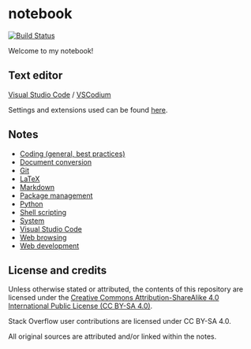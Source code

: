 # notebook

[![Build Status](https://travis-ci.org/nmstreethran/notebook.svg?branch=master)](https://travis-ci.org/nmstreethran/notebook)

Welcome to my notebook!

## Text editor

[Visual Studio Code](https://code.visualstudio.com/) / [VSCodium](https://vscodium.github.io/)

Settings and extensions used can be found [here](https://gist.github.com/nmstreethran/b63189f4af0c9d444691105ab456e943).

## Notes

- [Coding (general, best practices)](coding-notes.md)
- [Document conversion](doc-conversion-notes.md)
- [Git](git-notes.md)
- [LaTeX](latex-notes.md)
- [Markdown](markdown-notes.md)
- [Package management](package-management-notes.md)
- [Python](python-notes.md)
- [Shell scripting](shellscript-notes.md)
- [System](system-notes.md)
- [Visual Studio Code](vscode-notes.md)
- [Web browsing](browser-notes.md)
- [Web development](webdev-notes.md)

## License and credits

Unless otherwise stated or attributed, the contents of this repository are licensed under the [Creative Commons Attribution-ShareAlike 4.0 International Public License (CC BY-SA 4.0)](https://creativecommons.org/licenses/by-sa/4.0/).

Stack Overflow user contributions are licensed under CC BY-SA 4.0.

All original sources are attributed and/or linked within the notes.
